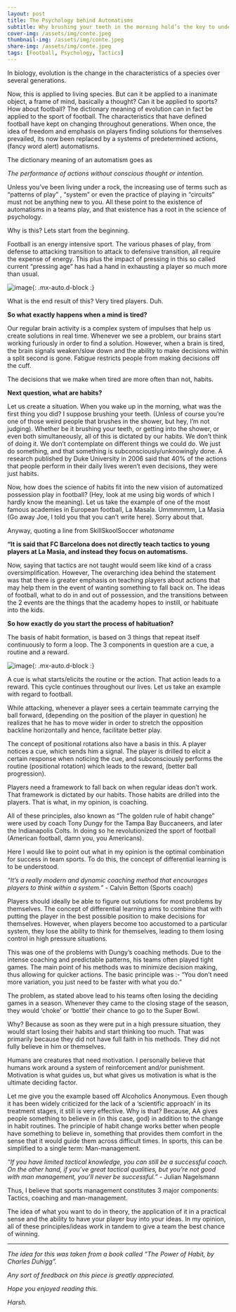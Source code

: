 ```yaml
---
layout: post
title: The Psychology behind Automatisms
subtitle: Why brushing your teeth in the morning hold’s the key to understanding modern football.
cover-img: /assets/img/conte.jpeg
thumbnail-img: /assets/img/conte.jpeg
share-img: /assets/img/conte.jpeg
tags: [Football, Psychology, Tactics]
---
```


In biology, evolution is the change in the characteristics of a species over several generations.

Now, this is applied to living species. But can it be applied to a inanimate object, a frame of mind, basically a thought? Can it be applied to sports? How about football?
The dictionary meaning of evolution can in fact be applied to the sport of football. The characteristics that have defined football have kept on changing throughout generations. When once, the idea of freedom and emphasis on players finding solutions for themselves prevailed, its now been replaced by a systems of predetermined actions, (fancy word alert) automatisms.

The dictionary meaning of an automatism goes as

*The performance of actions without conscious thought or intention.*

Unless you’ve been living under a rock, the increasing use of terms such as “patterns of play” , “system” or even the practice of playing in “circuits” must not be anything new to you. All these point to the existence of automatisms in a teams play, and that existence has a root in the science of psychology.

Why is this? Lets start from the beginning.

Football is an energy intensive sport. The various phases of play, from defense to attacking transition to attack to defensive transition, all require the expense of energy. This plus the impact of pressing in this so called current “pressing age” has had a hand in exhausting a player so much more than usual.

![image](https://user-images.githubusercontent.com/87293901/150639939-895ba4ae-1c3c-47a6-8fd9-cd312808d368.png){: .mx-auto.d-block :}

What is the end result of this? Very tired players. Duh.

**So what exactly happens when a mind is tired?**

Our regular brain activity is a complex system of impulses that help us create solutions in real time. Whenever we see a problem, our brains start working furiously in order to find a solution. However, when a brain is tired, the brain signals weaken/slow down and the ability to make decisions within a split second is gone. Fatigue restricts people from making decisions off the cuff.

The decisions that we make when tired are more often than not, habits.

**Next question, what are habits?**

Let us create a situation. When you wake up in the morning, what was the first thing you did? I suppose brushing your teeth. (Unless of course you’re one of those weird people that brushes in the shower, but hey, I’m not judging). Whether be it brushing your teeth, or getting into the shower, or even both simultaneously, all of this is dictated by our habits. We don’t think of doing it. We don’t contemplate on different things we could do. We just do something, and that something is subconsciously/unknowingly done. A research published by Duke University in 2006 said that 40% of the actions that people perform in their daily lives weren’t even decisions, they were just habits.

Now, how does the science of habits fit into the new vision of automatized possession play in football? (Hey, look at me using big words of which I hardly know the meaning).
Let us take the example of one of the most famous academies in European football, La Masala. Ummmmmm, La Masia (Go away Joe, I told you that you can’t write here). Sorry about that.

Anyway, quoting a line from SkillSkoolSoccer *whataname*

**“It is said that FC Barcelona does not directly teach tactics to young players at La Masia, and instead they focus on automatisms.**

Now, saying that tactics are not taught would seem like kind of a crass oversimplification. However, The overarching idea behind the statement was that there is greater emphasis on teaching players about actions that may help them in the event of wanting something to fall back on. The ideas of football, what to do in and out of possession, and the transitions between the 2 events are the things that the academy hopes to instill, or habituate into the kids.

**So how exactly do you start the process of habituation?**

The basis of habit formation, is based on 3 things that repeat itself continuously to form a loop. The 3 components in question are a cue, a routine and a reward.

![image](https://user-images.githubusercontent.com/87293901/150640000-465de5fa-4797-4ca5-9047-7f0d6e8248ec.png){: .mx-auto.d-block :}

A cue is what starts/elicits the routine or the action. That action leads to a reward. This cycle continues throughout our lives. Let us take an example with regard to football.

While attacking, whenever a player sees a certain teammate carrying the ball forward, (depending on the position of the player in question) he realizes that he has to move wider in order to stretch the opposition backline horizontally and hence, facilitate better play.

The concept of positional rotations also have a basis in this. A player notices a cue, which sends him a signal. The player is drilled to elicit a certain response when noticing the cue, and subconsciously performs the routine (positional rotation) which leads to the reward, (better ball progression).

Players need a framework to fall back on when regular ideas don’t work. That framework is dictated by our habits. Those habits are drilled into the players. That is what, in my opinion, is coaching.

All of these principles, also known as “The golden rule of habit change” were used by coach Tony Dungy for the Tampa Bay Buccaneers, and later the Indianapolis Colts. In doing so he revolutionized the sport of football (American football, damn you, you Americans).

Here I would like to point out what in my opinion is the optimal combination for success in team sports. To do this, the concept of differential learning is to be understood.

*“It’s a really modern and dynamic coaching method that encourages players to think within a system.”* - Calvin Betton (Sports coach)

Players should ideally be able to figure out solutions for most problems by themselves. The concept of differential learning aims to combine that with putting the player in the best possible position to make decisions for themselves. However, when players become too accustomed to a particular system, they lose the ability to think for themselves, leading to them losing control in high pressure situations.

This was one of the problems with Dungy’s coaching methods. Due to the intense coaching and predictable patterns, his teams often played tight games. The main point of his methods was to minimize decision making, thus allowing for quicker actions. The basic principle was :- “You don’t need more variation, you just need to be faster with what you do.”

The problem, as stated above lead to his teams often losing the deciding games in a season. Whenever they came to the closing stage of the season, they would ‘choke’ or ‘bottle’ their chance to go to the Super Bowl.

Why? Because as soon as they were put in a high pressure situation, they would start losing their habits and start thinking too much. That was primarily because they did not have full faith in his methods. They did not fully believe in him or themselves.

Humans are creatures that need motivation. I personally believe that humans work around a system of reinforcement and/or punishment. Motivation is what guides us, but what gives us motivation is what is the ultimate deciding factor.

Let me give you the example based off Alcoholics Anonymous. Even though it has been widely criticized for the lack of a ‘scientific approach’ in its treatment stages, it still is very effective. Why is that? Because, AA gives people something to believe in (in this case, god) in addition to the change in habit routines. The principle of habit change works better when people have something to believe in, something that provides them comfort in the sense that it would guide them across difficult times. In sports, this can be simplified to a single term: Man-management.

*“If you have limited tactical knowledge, you can still be a successful coach. On the other hand, if you’ve great tactical qualities, but you’re not good with man management, you’ll never be successful.”* - Julian Nagelsmann

Thus, I believe that sports management constitutes 3 major components: Tactics, coaching and man-management.

The idea of what you want to do in theory, the application of it in a practical sense and the ability to have your player buy into your ideas. In my opinion, all of these principles/ideas work in tandem to give a team the best chance of winning.

***

*The idea for this was taken from a book called “The Power of Habit, by Charles Duhigg”.*

*Any sort of feedback on this piece is greatly appreciated.*

*Hope you enjoyed reading this.*

*Harsh.*
